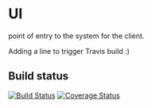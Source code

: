 UI
==

point of entry to the system for the client.

Adding a line to trigger Travis build :)

## Build status
[![Build Status](https://travis-ci.org/warsjawa-microservice-hackathon/UI.svg?branch=master)](https://travis-ci.org/warsjawa-microservice-hackathon/UI) [![Coverage Status](http://img.shields.io/coveralls/warsjawa-microservice-hackathon/UI/master.svg)](https://coveralls.io/r/warsjawa-microservice-hackathon/UI)

